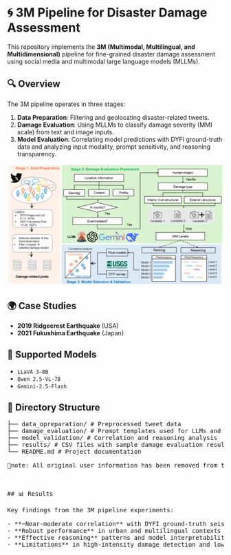 # 🌀 3M Pipeline for Disaster Damage Assessment

This repository implements the **3M (Multimodal, Multilingual, and Multidimensional)** pipeline for fine-grained disaster damage assessment using social media and multimodal large language models (MLLMs).

## 🔍 Overview

The 3M pipeline operates in three stages:

1. **Data Preparation**: Filtering and geolocating disaster-related tweets.  
2. **Damage Evaluation**: Using MLLMs to classify damage severity (MMI scale) from text and image inputs.  
3. **Model Evaluation**: Correlating model predictions with DYFI ground-truth data and analyzing input modality, prompt sensitivity, and reasoning transparency.

![Framework](images/framework.png)

## 🌍 Case Studies

- **2019 Ridgecrest Earthquake** (USA)  
- **2021 Fukushima Earthquake** (Japan)

## 🤖 Supported Models

- `LLaVA 3–8B`  
- `Qwen 2.5-VL-7B`  
- `Gemini-2.5-Flash`

## 📁 Directory Structure
<pre>
├── data_opreparation/ # Preprocessed tweet data
├── damage_evaluation/ # Prompt templates used for LLMs and model call scripts and configs
├── model_validation/ # Correlation and reasoning analysis
├── results/ # CSV files with sample damage evaluation results.
└── README.md # Project documentation
  
🚀note: All original user information has been removed from these files. The full dataset is available upon request.



## 📊 Results

Key findings from the 3M pipeline experiments:

- **~Near-moderate correlation** with DYFI ground-truth seismic data  
- **Robust performance** in urban and multilingual contexts  
- **Effective reasoning** patterns and model interpretability analysis  
- **Limitations** in high-intensity damage detection and low-signal/multilingual regions  



